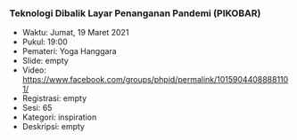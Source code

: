 ### Teknologi Dibalik Layar Penanganan Pandemi (PIKOBAR)

- Waktu: Jumat, 19 Maret 2021
- Pukul: 19:00
- Pemateri: Yoga Hanggara
- Slide: empty
- Video: https://www.facebook.com/groups/phpid/permalink/10159044088881101/
- Registrasi: empty
- Sesi: 65
- Kategori: inspiration
- Deskripsi: empty
